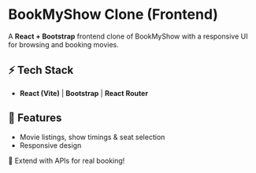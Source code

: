 # BookMyShow Clone (Frontend)  

A **React + Bootstrap** frontend clone of BookMyShow with a responsive UI for browsing and booking movies.  

## ⚡ Tech Stack  
- **React (Vite)** | **Bootstrap** | **React Router**  

## 🚀 Features  
- Movie listings, show timings & seat selection  
- Responsive design  

🚀 Extend with APIs for real booking!

